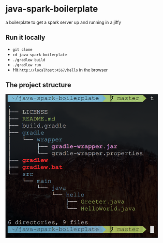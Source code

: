 # java-spark-boilerplate
a boilerplate to get a spark server up and running in a jiffy

## Run it locally
- `git clone`
- `cd java-spark-boilerplate`
- `./gradlew build`
- `./gradlew run`
- Hit `http://localhost:4567/hello` in the browser

## The project structure

![tree](./files.png)

